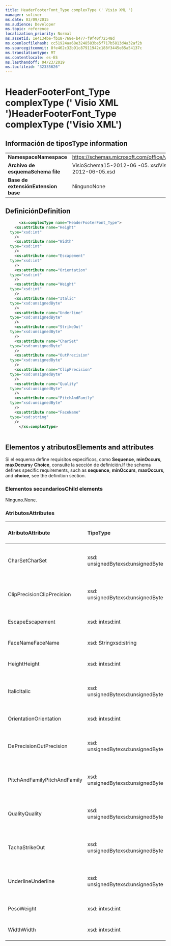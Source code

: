 ```yaml
---
title: HeaderFooterFont_Type complexType (' Visio XML ')
manager: soliver
ms.date: 03/09/2015
ms.audience: Developer
ms.topic: reference
localization_priority: Normal
ms.assetid: 1e4134be-fb18-768e-b477-f9f40f72548d
ms.openlocfilehash: cc51924aa68e3248583be5f717b5813d4a32af2b
ms.sourcegitcommit: 8fe462c32b91c87911942c188f3445e85a54137c
ms.translationtype: MT
ms.contentlocale: es-ES
ms.lasthandoff: 04/23/2019
ms.locfileid: "32335626"
---
```

# <a name="headerfooterfonttype-complextype-visio-xml"></a><span data-ttu-id="72f2d-102">HeaderFooterFont_Type complexType (' Visio XML ')</span><span class="sxs-lookup"><span data-stu-id="72f2d-102">HeaderFooterFont_Type complexType ('Visio XML')</span></span>

## <a name="type-information"></a><span data-ttu-id="72f2d-103">Información de tipos</span><span class="sxs-lookup"><span data-stu-id="72f2d-103">Type information</span></span>

|||
|:-----|:-----|
|<span data-ttu-id="72f2d-104">**Namespace**</span><span class="sxs-lookup"><span data-stu-id="72f2d-104">**Namespace**</span></span> <br/> |https://schemas.microsoft.com/office/visio/2011/1/core  <br/> |
|<span data-ttu-id="72f2d-105">**Archivo de esquema**</span><span class="sxs-lookup"><span data-stu-id="72f2d-105">**Schema file**</span></span> <br/> |<span data-ttu-id="72f2d-106">VisioSchema15-2012-06 -05. xsd</span><span class="sxs-lookup"><span data-stu-id="72f2d-106">VisioSchema15-2012-06-05.xsd</span></span>  <br/> |
|<span data-ttu-id="72f2d-107">**Base de extensión**</span><span class="sxs-lookup"><span data-stu-id="72f2d-107">**Extension base**</span></span> <br/> |<span data-ttu-id="72f2d-108">Ninguno</span><span class="sxs-lookup"><span data-stu-id="72f2d-108">None</span></span>  <br/> |
   
## <a name="definition"></a><span data-ttu-id="72f2d-109">Definición</span><span class="sxs-lookup"><span data-stu-id="72f2d-109">Definition</span></span>

```XML
      <xs:complexType name="HeaderFooterFont_Type">
    <xs:attribute name="Height"
  type="xsd:int"
    />
    <xs:attribute name="Width"
  type="xsd:int"
    />
    <xs:attribute name="Escapement"
  type="xsd:int"
    />
    <xs:attribute name="Orientation"
  type="xsd:int"
    />
    <xs:attribute name="Weight"
  type="xsd:int"
    />
    <xs:attribute name="Italic"
  type="xsd:unsignedByte"
    />
    <xs:attribute name="Underline"
  type="xsd:unsignedByte"
    />
    <xs:attribute name="StrikeOut"
  type="xsd:unsignedByte"
    />
    <xs:attribute name="CharSet"
  type="xsd:unsignedByte"
    />
    <xs:attribute name="OutPrecision"
  type="xsd:unsignedByte"
    />
    <xs:attribute name="ClipPrecision"
  type="xsd:unsignedByte"
    />
    <xs:attribute name="Quality"
  type="xsd:unsignedByte"
    />
    <xs:attribute name="PitchAndFamily"
  type="xsd:unsignedByte"
    />
    <xs:attribute name="FaceName"
  type="xsd:string"
    />
      </xs:complexType>
      
```

## <a name="elements-and-attributes"></a><span data-ttu-id="72f2d-110">Elementos y atributos</span><span class="sxs-lookup"><span data-stu-id="72f2d-110">Elements and attributes</span></span>

<span data-ttu-id="72f2d-111">Si el esquema define requisitos específicos, como **Sequence**, **minOccurs**, **maxOccurs**y **Choice**, consulte la sección de definición.</span><span class="sxs-lookup"><span data-stu-id="72f2d-111">If the schema defines specific requirements, such as **sequence**, **minOccurs**, **maxOccurs**, and **choice**, see the definition section.</span></span> 
  
### <a name="child-elements"></a><span data-ttu-id="72f2d-112">Elementos secundarios</span><span class="sxs-lookup"><span data-stu-id="72f2d-112">Child elements</span></span>

<span data-ttu-id="72f2d-113">Ninguno.</span><span class="sxs-lookup"><span data-stu-id="72f2d-113">None.</span></span>
  
### <a name="attributes"></a><span data-ttu-id="72f2d-114">Atributos</span><span class="sxs-lookup"><span data-stu-id="72f2d-114">Attributes</span></span>

|<span data-ttu-id="72f2d-115">**Atributo**</span><span class="sxs-lookup"><span data-stu-id="72f2d-115">**Attribute**</span></span>|<span data-ttu-id="72f2d-116">**Tipo**</span><span class="sxs-lookup"><span data-stu-id="72f2d-116">**Type**</span></span>|<span data-ttu-id="72f2d-117">**Obligatorio**</span><span class="sxs-lookup"><span data-stu-id="72f2d-117">**Required**</span></span>|<span data-ttu-id="72f2d-118">**Descripción**</span><span class="sxs-lookup"><span data-stu-id="72f2d-118">**Description**</span></span>|<span data-ttu-id="72f2d-119">**Posibles valores**</span><span class="sxs-lookup"><span data-stu-id="72f2d-119">**Possible values**</span></span>|
|:-----|:-----|:-----|:-----|:-----|
|<span data-ttu-id="72f2d-120">CharSet</span><span class="sxs-lookup"><span data-stu-id="72f2d-120">CharSet</span></span>  <br/> |<span data-ttu-id="72f2d-121">xsd: unsignedByte</span><span class="sxs-lookup"><span data-stu-id="72f2d-121">xsd:unsignedByte</span></span>  <br/> |<span data-ttu-id="72f2d-122">opcional</span><span class="sxs-lookup"><span data-stu-id="72f2d-122">optional</span></span>  <br/> ||<span data-ttu-id="72f2d-123">Valores del tipo xsd: unsignedByte.</span><span class="sxs-lookup"><span data-stu-id="72f2d-123">Values of the xsd:unsignedByte type.</span></span>  <br/> |
|<span data-ttu-id="72f2d-124">ClipPrecision</span><span class="sxs-lookup"><span data-stu-id="72f2d-124">ClipPrecision</span></span>  <br/> |<span data-ttu-id="72f2d-125">xsd: unsignedByte</span><span class="sxs-lookup"><span data-stu-id="72f2d-125">xsd:unsignedByte</span></span>  <br/> |<span data-ttu-id="72f2d-126">opcional</span><span class="sxs-lookup"><span data-stu-id="72f2d-126">optional</span></span>  <br/> ||<span data-ttu-id="72f2d-127">Valores del tipo xsd: unsignedByte.</span><span class="sxs-lookup"><span data-stu-id="72f2d-127">Values of the xsd:unsignedByte type.</span></span>  <br/> |
|<span data-ttu-id="72f2d-128">Escape</span><span class="sxs-lookup"><span data-stu-id="72f2d-128">Escapement</span></span>  <br/> |<span data-ttu-id="72f2d-129">xsd: int</span><span class="sxs-lookup"><span data-stu-id="72f2d-129">xsd:int</span></span>  <br/> |<span data-ttu-id="72f2d-130">opcional</span><span class="sxs-lookup"><span data-stu-id="72f2d-130">optional</span></span>  <br/> ||<span data-ttu-id="72f2d-131">Valores del tipo xsd: int.</span><span class="sxs-lookup"><span data-stu-id="72f2d-131">Values of the xsd:int type.</span></span>  <br/> |
|<span data-ttu-id="72f2d-132">FaceName</span><span class="sxs-lookup"><span data-stu-id="72f2d-132">FaceName</span></span>  <br/> |<span data-ttu-id="72f2d-133">xsd: String</span><span class="sxs-lookup"><span data-stu-id="72f2d-133">xsd:string</span></span>  <br/> |<span data-ttu-id="72f2d-134">opcional</span><span class="sxs-lookup"><span data-stu-id="72f2d-134">optional</span></span>  <br/> ||<span data-ttu-id="72f2d-135">Valores del tipo xsd: String.</span><span class="sxs-lookup"><span data-stu-id="72f2d-135">Values of the xsd:string type.</span></span>  <br/> |
|<span data-ttu-id="72f2d-136">Height</span><span class="sxs-lookup"><span data-stu-id="72f2d-136">Height</span></span>  <br/> |<span data-ttu-id="72f2d-137">xsd: int</span><span class="sxs-lookup"><span data-stu-id="72f2d-137">xsd:int</span></span>  <br/> |<span data-ttu-id="72f2d-138">opcional</span><span class="sxs-lookup"><span data-stu-id="72f2d-138">optional</span></span>  <br/> ||<span data-ttu-id="72f2d-139">Valores del tipo xsd: int.</span><span class="sxs-lookup"><span data-stu-id="72f2d-139">Values of the xsd:int type.</span></span>  <br/> |
|<span data-ttu-id="72f2d-140">Italic</span><span class="sxs-lookup"><span data-stu-id="72f2d-140">Italic</span></span>  <br/> |<span data-ttu-id="72f2d-141">xsd: unsignedByte</span><span class="sxs-lookup"><span data-stu-id="72f2d-141">xsd:unsignedByte</span></span>  <br/> |<span data-ttu-id="72f2d-142">opcional</span><span class="sxs-lookup"><span data-stu-id="72f2d-142">optional</span></span>  <br/> ||<span data-ttu-id="72f2d-143">Valores del tipo xsd: unsignedByte.</span><span class="sxs-lookup"><span data-stu-id="72f2d-143">Values of the xsd:unsignedByte type.</span></span>  <br/> |
|<span data-ttu-id="72f2d-144">Orientation</span><span class="sxs-lookup"><span data-stu-id="72f2d-144">Orientation</span></span>  <br/> |<span data-ttu-id="72f2d-145">xsd: int</span><span class="sxs-lookup"><span data-stu-id="72f2d-145">xsd:int</span></span>  <br/> |<span data-ttu-id="72f2d-146">opcional</span><span class="sxs-lookup"><span data-stu-id="72f2d-146">optional</span></span>  <br/> ||<span data-ttu-id="72f2d-147">Valores del tipo xsd: int.</span><span class="sxs-lookup"><span data-stu-id="72f2d-147">Values of the xsd:int type.</span></span>  <br/> |
|<span data-ttu-id="72f2d-148">DePrecision</span><span class="sxs-lookup"><span data-stu-id="72f2d-148">OutPrecision</span></span>  <br/> |<span data-ttu-id="72f2d-149">xsd: unsignedByte</span><span class="sxs-lookup"><span data-stu-id="72f2d-149">xsd:unsignedByte</span></span>  <br/> |<span data-ttu-id="72f2d-150">opcional</span><span class="sxs-lookup"><span data-stu-id="72f2d-150">optional</span></span>  <br/> ||<span data-ttu-id="72f2d-151">Valores del tipo xsd: unsignedByte.</span><span class="sxs-lookup"><span data-stu-id="72f2d-151">Values of the xsd:unsignedByte type.</span></span>  <br/> |
|<span data-ttu-id="72f2d-152">PitchAndFamily</span><span class="sxs-lookup"><span data-stu-id="72f2d-152">PitchAndFamily</span></span>  <br/> |<span data-ttu-id="72f2d-153">xsd: unsignedByte</span><span class="sxs-lookup"><span data-stu-id="72f2d-153">xsd:unsignedByte</span></span>  <br/> |<span data-ttu-id="72f2d-154">opcional</span><span class="sxs-lookup"><span data-stu-id="72f2d-154">optional</span></span>  <br/> ||<span data-ttu-id="72f2d-155">Valores del tipo xsd: unsignedByte.</span><span class="sxs-lookup"><span data-stu-id="72f2d-155">Values of the xsd:unsignedByte type.</span></span>  <br/> |
|<span data-ttu-id="72f2d-156">Quality</span><span class="sxs-lookup"><span data-stu-id="72f2d-156">Quality</span></span>  <br/> |<span data-ttu-id="72f2d-157">xsd: unsignedByte</span><span class="sxs-lookup"><span data-stu-id="72f2d-157">xsd:unsignedByte</span></span>  <br/> |<span data-ttu-id="72f2d-158">opcional</span><span class="sxs-lookup"><span data-stu-id="72f2d-158">optional</span></span>  <br/> ||<span data-ttu-id="72f2d-159">Valores del tipo xsd: unsignedByte.</span><span class="sxs-lookup"><span data-stu-id="72f2d-159">Values of the xsd:unsignedByte type.</span></span>  <br/> |
|<span data-ttu-id="72f2d-160">Tacha</span><span class="sxs-lookup"><span data-stu-id="72f2d-160">StrikeOut</span></span>  <br/> |<span data-ttu-id="72f2d-161">xsd: unsignedByte</span><span class="sxs-lookup"><span data-stu-id="72f2d-161">xsd:unsignedByte</span></span>  <br/> |<span data-ttu-id="72f2d-162">opcional</span><span class="sxs-lookup"><span data-stu-id="72f2d-162">optional</span></span>  <br/> ||<span data-ttu-id="72f2d-163">Valores del tipo xsd: unsignedByte.</span><span class="sxs-lookup"><span data-stu-id="72f2d-163">Values of the xsd:unsignedByte type.</span></span>  <br/> |
|<span data-ttu-id="72f2d-164">Underline</span><span class="sxs-lookup"><span data-stu-id="72f2d-164">Underline</span></span>  <br/> |<span data-ttu-id="72f2d-165">xsd: unsignedByte</span><span class="sxs-lookup"><span data-stu-id="72f2d-165">xsd:unsignedByte</span></span>  <br/> |<span data-ttu-id="72f2d-166">opcional</span><span class="sxs-lookup"><span data-stu-id="72f2d-166">optional</span></span>  <br/> ||<span data-ttu-id="72f2d-167">Valores del tipo xsd: unsignedByte.</span><span class="sxs-lookup"><span data-stu-id="72f2d-167">Values of the xsd:unsignedByte type.</span></span>  <br/> |
|<span data-ttu-id="72f2d-168">Peso</span><span class="sxs-lookup"><span data-stu-id="72f2d-168">Weight</span></span>  <br/> |<span data-ttu-id="72f2d-169">xsd: int</span><span class="sxs-lookup"><span data-stu-id="72f2d-169">xsd:int</span></span>  <br/> |<span data-ttu-id="72f2d-170">opcional</span><span class="sxs-lookup"><span data-stu-id="72f2d-170">optional</span></span>  <br/> ||<span data-ttu-id="72f2d-171">Valores del tipo xsd: int.</span><span class="sxs-lookup"><span data-stu-id="72f2d-171">Values of the xsd:int type.</span></span>  <br/> |
|<span data-ttu-id="72f2d-172">Width</span><span class="sxs-lookup"><span data-stu-id="72f2d-172">Width</span></span>  <br/> |<span data-ttu-id="72f2d-173">xsd: int</span><span class="sxs-lookup"><span data-stu-id="72f2d-173">xsd:int</span></span>  <br/> |<span data-ttu-id="72f2d-174">opcional</span><span class="sxs-lookup"><span data-stu-id="72f2d-174">optional</span></span>  <br/> ||<span data-ttu-id="72f2d-175">Valores del tipo xsd: int.</span><span class="sxs-lookup"><span data-stu-id="72f2d-175">Values of the xsd:int type.</span></span>  <br/> |
   

